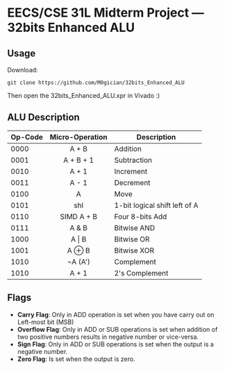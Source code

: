 # EECS/CSE 31L Midterm Project — 32bits Enhanced ALU

## Usage
Download:
```
git clone https://github.com/M0gician/32bits_Enhanced_ALU
```
Then open the 32bits_Enhanced_ALU.xpr in Vivado :)

## ALU Description
| Op-Code | Micro-Operation | Description                     |
| --------|:---------------:| ------------------------------- |
| 0000    | A + B           | Addition                        | 
| 0001    | A + B + 1       | Subtraction                     |
| 0010    | A + 1           | Increment                       |
| 0011    | A - 1           | Decrement                       |
| 0100    | A               | Move                            |
| 0101    | shl             | 1-bit logical shift left of A   |
| 0110    | SIMD A + B      | Four 8-bits Add                 |
| 0111    | A & B           | Bitwise AND                     |
| 1000    | A \| B          | Bitwise OR                      |
| 1001    | A &oplus; B     | Bitwise XOR                     |
| 1010    | ¬A (A')         | Complement                      |
| 1010    | A + 1           | 2's Complement                  |

## Flags
* **Carry Flag**: Only in ADD operation is set when you have carry out on Left-most bit (MSB)
* **Overflow Flag**: Only in ADD or SUB operations is set when addition of two positive numbers results in negative number or vice-versa.
* **Sign Flag**: Only in ADD or SUB operations is set when the output is a negative number.
* **Zero Flag**: Is set when the output is zero.